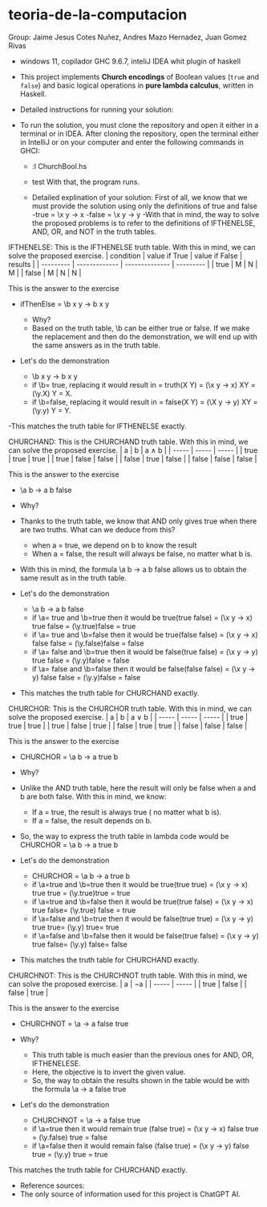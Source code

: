 # teoria-de-la-computacion
Group: Jaime Jesus Cotes Nuñez, Andres Mazo Hernadez, Juan Gomez Rivas
- windows 11, copilador GHC 9.6.7, inteliJ IDEA whit plugin of haskell

  
- This project implements **Church encodings** of Boolean values (`true` and `false`) and basic logical operations in **pure lambda calculus**, written in Haskell.

- Detailed instructions for running your solution:
- To run the solution, you must clone the repository and open it either in a terminal or in IDEA.
  After cloning the repository, open the terminal either in IntelliJ or on your computer and enter the following commands in   GHCI:
  - :l ChurchBool.hs
  - test
  With that, the program runs.

  - Detailed explination of your solution:
  First of all, we know that we must provide the solution using only the definitions of true and false
        -true = \x y -> x
        -false = \x y -> y
-With that in mind, the way to solve the proposed problems is to refer to the definitions of IFTHENELSE, AND, OR, and NOT in the truth tables.

IFTHENELSE:
This is the IFTHENELSE truth table. With this in mind, we can solve the proposed exercise.
| condition | value if True | value if False |  results  |
| --------- | ------------- | -------------- | --------- |
| true      | M             | N              | M         |
| false     | M             | N              | N         |

This is the answer to the exercise

- ifThenElse = \b x y -> b x y
  - Why?
  - Based on the truth table, \b can be either true or false. If we make the replacement and then do the demonstration, we       will  end up with the same answers as in the truth table.

- Let's do the demonstration
  - \b x y -> b x y
  - if \b= true, replacing it would result in = truth(X Y) =  (\x y -> x) XY = (\y.X) Y = X.
  - if \b=false, replacing it would result in = false(X Y) = (\X y -> y) XY = (\y.y) Y = Y.

-This matches the truth table for IFTHENELSE exactly.


CHURCHAND:
This is the CHURCHAND truth table. With this in mind, we can solve the proposed exercise.
| a     | b     | a ∧ b |
| ----- | ----- | ----- |
| true  | true  | true  |
| true  | false | false |
| false | true  | false |
| false | false | false |

This is the answer to the exercise

- \a b -> a b false
- Why?
- Thanks to the truth table, we know that AND only gives true when there are two  truths. What can we deduce from this?
    - when a = true, we depend on b to know the result
    - When a = false, the result will always be false, no matter what b is.
- With this in mind, the formula \a b -> a b false allows us to obtain the same result as in the truth table.

- Let's do the demonstration
  - \a b -> a b false
  - if \a= true and \b=true then it would be true(true false) = (\x y -> x) true false = (\y.true)false = true
  - if \a= true and \b=false then it would be true(false false) = (\x y -> x) false false = (\y.false)false = false
  - if \a= false and \b=true then it would be false(true false) = (\x y -> y) true false = (\y.y)false = false
  - if \a= false and \b=false then it would be false(false false) = (\x y -> y) false false = (\y.y)false = false

- This matches the truth table for CHURCHAND exactly.

CHURCHOR:
This is the CHURCHOR truth table. With this in mind, we can solve the proposed exercise.
| a     | b     | a ∨ b |
| ----- | ----- | ----- |
| true  | true  | true  |
| true  | false | true  |
| false | true  | true  |
| false | false | false |

This is the answer to the exercise
- CHURCHOR = \a b -> a true b

- Why?
- Unlike the AND truth table, here the result will only be false when a and b are both false. With this in mind, we know:
    - If a = true, the result is always true ( no matter what b is).
    - If a = false, the result depends on b.
- So, the way to express the truth table in lambda code would be CHURCHOR = \a b -> a true b

- Let's do the demonstration
  - CHURCHOR = \a b -> a true b
  - if \a=true and \b=true then it would be true(true true) = (\x y -> x) true true = (\y.true)true = true
  - if \a=true and \b=false then it would be true(true false) = (\x y -> x) true false= (\y.true) false = true
  - if \a=false and \b=true then it would be false(true true) = (\x y -> y) true true= (\y.y) true= true
  - if \a=false and \b=false then it would be false(true false) = (\x y -> y) true false= (\y.y) false= false

- This matches the truth table for CHURCHAND exactly.

CHURCHNOT:
This is the CHURCHNOT truth table. With this in mind, we can solve the proposed exercise.
| a     | ¬a    |
| ----- | ----- |
| true  | false |
| false | true  |

This is the answer to the exercise
- CHURCHNOT = \a -> a false true

- Why?
  - This truth table is much easier than the previous ones for AND, OR, IFTHENELESE.
  - Here, the objective is to invert the given value.
  - So, the way to obtain the results shown in the table would be with the formula \a -> a false true

- Let's do the demonstration
  - CHURCHNOT = \a -> a false true
  - if \a=true then it would remain true (false true) = (\x y -> x) false true = (\y.false) true = false
  - if \a=false then it would remain false (false true) = (\x y -> y) false true = (\y.y) true = true

This matches the truth table for CHURCHAND exactly.

- Reference sources:
- The only source of information used for this project is ChatGPT AI.
